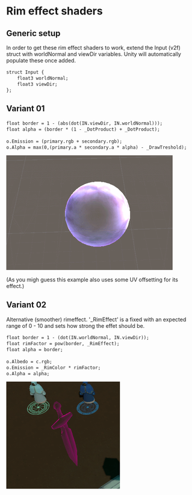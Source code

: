 # Rim effect shaders

## Generic setup
In order to get these rim effect shaders to work, extend the Input (v2f) struct with worldNormal and viewDir variables.
Unity will automatically populate these once added.
```
struct Input {
	float3 worldNormal;
	float3 viewDir;
};
```

## Variant 01
```
float border = 1 - (abs(dot(IN.viewDir, IN.worldNormal)));
float alpha = (border * (1 - _DotProduct) + _DotProduct);

o.Emission = (primary.rgb + secondary.rgb);
o.Alpha = max(0,(primary.a * secondary.a * alpha) - _DrawTreshold);
```
![alt text](https://raw.githubusercontent.com/bonahona/cg-snippets/master/Images/ManaShieldShow.gif "Rim effect variant 01")

(As you migh guess this example also uses some UV offsetting for its effect.)

## Variant 02
Alternative (smoother) rimeffect.
'_RimEffect' is a fixed with an expected range of 0 - 10 and sets how strong the effet should be.
```
float border = 1 - (dot(IN.worldNormal, IN.viewDir));
float rimFactor = pow(border, _RimEffect);
float alpha = border;

o.Albedo = c.rgb;
o.Emission = _RimColor * rimFactor;
o.Alpha = alpha;
```
![alt text](https://raw.githubusercontent.com/bonahona/cg-snippets/master/Images/SpectralDaggerShow.gif "Rim effect variant 02")
